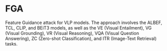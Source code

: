# FGA
Feature Guidance attack for VLP models. The approach involves the ALBEF, TCL, CLIP, and BEiT3 models, as well as the VE (Visual Entailment), VG (Visual Grounding), VR (Visual Reasoning), VQA (Visual Question Answering), ZC (Zero-shot Classification), and ITR (Image-Text Retrieval) tasks.
